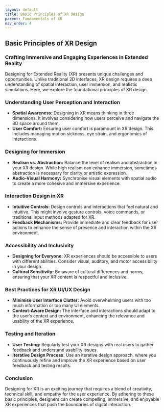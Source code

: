 ```yaml
---
layout: default
title: Basic Principles of XR Design
parent: Fundamentals of XR
nav_order: 4
---
```


## Basic Principles of XR Design

### Crafting Immersive and Engaging Experiences in Extended Reality

Designing for Extended Reality (XR) presents unique challenges and opportunities. Unlike traditional 2D interfaces, XR design requires a deep understanding of spatial interaction, user immersion, and realistic simulations. Here, we explore the foundational principles of XR design.

### Understanding User Perception and Interaction

- **Spatial Awareness:** Designing in XR means thinking in three dimensions. It involves considering how users perceive and navigate the 3D space around them.
- **User Comfort:** Ensuring user comfort is paramount in XR design. This includes managing motion sickness, eye strain, and ergonomics of interactions.

### Designing for Immersion

- **Realism vs. Abstraction:** Balance the level of realism and abstraction in your XR design. While high realism can enhance immersion, sometimes abstraction is necessary for clarity or artistic expression.
- **Audio-Visual Harmony:** Synchronise visual elements with spatial audio to create a more cohesive and immersive experience.

### Interaction Design in XR

- **Intuitive Controls:** Design controls and interactions that feel natural and intuitive. This might involve gesture controls, voice commands, or traditional input methods adapted for XR.
- **Feedback Mechanisms:** Provide immediate and clear feedback for user actions to enhance the sense of presence and interaction within the XR environment.

### Accessibility and Inclusivity

- **Designing for Everyone:** XR experiences should be accessible to users with different abilities. Consider visual, auditory, and motor accessibility in your design.
- **Cultural Sensitivity:** Be aware of cultural differences and norms, ensuring that your XR content is respectful and inclusive.

### Best Practices for XR UI/UX Design

- **Minimise User Interface Clutter:** Avoid overwhelming users with too much information or too many UI elements.
- **Context-Aware Design:** The interface and interactions should adapt to the user’s context and environment, enhancing the relevance and usability of the XR experience.

### Testing and Iteration

- **User Testing:** Regularly test your XR designs with real users to gather feedback and understand usability issues.
- **Iterative Design Process:** Use an iterative design approach, where you continuously refine and improve the XR experience based on user feedback and testing results.

### Conclusion

Designing for XR is an exciting journey that requires a blend of creativity, technical skill, and empathy for the user experience. By adhering to these basic principles, designers can create compelling, immersive, and enjoyable XR experiences that push the boundaries of digital interaction.